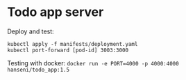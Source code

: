 # Todo app server

Deploy and test:
```
kubectl apply -f manifests/deployment.yaml
kubectl port-forward [pod-id] 3003:3000
```

Testing with docker:
```docker run -e PORT=4000 -p 4000:4000 hanseni/todo_app:1.5```
